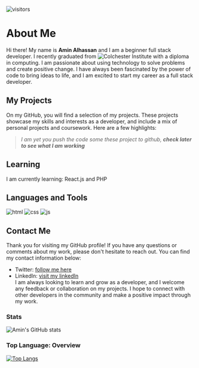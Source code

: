 ![visitors](https://visitor-badge.glitch.me/badge?page_id=Aamin887&left_color=cyan&right_color=grey)       
# About Me
Hi there! My name is **Amin Alhassan** and I am a beginner full stack developer. I recently graduated from ![Colchester Institute](https://www.colchester.ac.uk/) with a diploma in computing.
I am passionate about using technology to solve problems and create positive change. I have always been fascinated by the power of code to bring ideas to life, and I am excited to start my career as a full stack developer.
## My Projects
On my GitHub, you will find a selection of my projects. These projects showcase my skills and interests as a developer, and include a mix of personal projects and coursework.
Here are a few highlights:  
>_I am yet you push the code some these project to github, **check later to see what I am working**_
<!-- * [Project name]: This project was built using [languages/frameworks/tools] and is a [brief description of project]. -->
<!-- * [Project name]: This project was created as part of a [course/program] and demonstrates my skills in [specific skills/technologies]. -->  
## Learning
I am currently learning: React.js and PHP  
## Languages and Tools  
![html](https://img.shields.io/badge/HTML5-E34F26?style=for-the-badge&logo=html5&logoColor=white)
![css](https://img.shields.io/badge/CSS3-1572B6?style=for-the-badge&logo=css3&logoColor=white)
![js](https://img.shields.io/badge/JavaScript-323330?style=for-the-badge&logo=javascript&logoColor=F7DF1E)
## Contact Me
Thank you for visiting my GitHub profile! If you have any questions or comments about my work, please don't hesitate to reach out. You can find my contact information below:
* Twitter: [follow me here](https://twitter.com/AminForkah)
* LinkedIn: [visit my linkedIn](https://www.linkedin.com/in/amin-alhassan-042150161/)  
I am always looking to learn and grow as a developer, and I welcome any feedback or collaboration on my projects. I hope to connect with other developers in the community and make a positive impact through my work.

### Stats  
  ![Amin's GitHub stats](https://github-readme-stats.vercel.app/api?username=Aamin887&hide=contribs,prs&count_private=true&show_icons=true&theme=onedark&custom_title=My_Stats)  
 ### Top Language: Overview
[![Top Langs](https://github-readme-stats.vercel.app/api/top-langs/?username=Aamin887&layout=compact)](https://github.com/Aamin887/github-readme-stats)
<!---
amin3301/amin3301 is a ✨ special ✨ repository because its `README.md` (this file) appears on your GitHub profile.
You can click the Preview link to take a look at your changes.
--->
